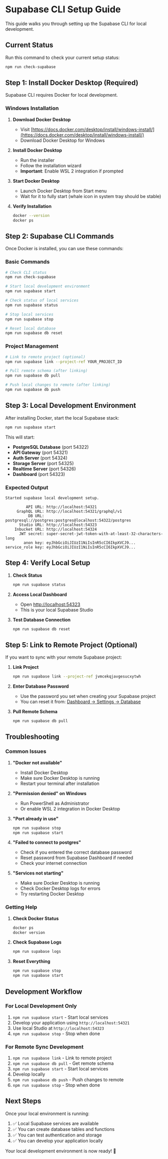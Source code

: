 # Supabase CLI Setup Guide

This guide walks you through setting up the Supabase CLI for local development.

## Current Status

Run this command to check your current setup status:
```bash
npm run check-supabase
```

## Step 1: Install Docker Desktop (Required)

Supabase CLI requires Docker for local development.

### Windows Installation

1. **Download Docker Desktop**
   - Visit [https://docs.docker.com/desktop/install/windows-install/](https://docs.docker.com/desktop/install/windows-install/)
   - Download Docker Desktop for Windows

2. **Install Docker Desktop**
   - Run the installer
   - Follow the installation wizard
   - **Important**: Enable WSL 2 integration if prompted

3. **Start Docker Desktop**
   - Launch Docker Desktop from Start menu
   - Wait for it to fully start (whale icon in system tray should be stable)

4. **Verify Installation**
   ```bash
   docker --version
   docker ps
   ```

## Step 2: Supabase CLI Commands

Once Docker is installed, you can use these commands:

### Basic Commands
```bash
# Check CLI status
npm run check-supabase

# Start local development environment
npm run supabase start

# Check status of local services
npm run supabase status

# Stop local services
npm run supabase stop

# Reset local database
npm run supabase db reset
```

### Project Management
```bash
# Link to remote project (optional)
npm run supabase link --project-ref YOUR_PROJECT_ID

# Pull remote schema (after linking)
npm run supabase db pull

# Push local changes to remote (after linking)
npm run supabase db push
```

## Step 3: Local Development Environment

After installing Docker, start the local Supabase stack:

```bash
npm run supabase start
```

This will start:
- **PostgreSQL Database** (port 54322)
- **API Gateway** (port 54321)
- **Auth Server** (port 54324)
- **Storage Server** (port 54325)
- **Realtime Server** (port 54326)
- **Dashboard** (port 54323)

### Expected Output
```
Started supabase local development setup.

         API URL: http://localhost:54321
     GraphQL URL: http://localhost:54321/graphql/v1
          DB URL: postgresql://postgres:postgres@localhost:54322/postgres
      Studio URL: http://localhost:54323
    Inbucket URL: http://localhost:54324
      JWT secret: super-secret-jwt-token-with-at-least-32-characters-long
        anon key: eyJhbGciOiJIUzI1NiIsInR5cCI6IkpXVCJ9...
service_role key: eyJhbGciOiJIUzI1NiIsInR5cCI6IkpXVCJ9...
```

## Step 4: Verify Local Setup

1. **Check Status**
   ```bash
   npm run supabase status
   ```

2. **Access Local Dashboard**
   - Open [http://localhost:54323](http://localhost:54323)
   - This is your local Supabase Studio

3. **Test Database Connection**
   ```bash
   npm run supabase db reset
   ```

## Step 5: Link to Remote Project (Optional)

If you want to sync with your remote Supabase project:

1. **Link Project**
   ```bash
   npm run supabase link --project-ref jvmcekqjavgesucxytwh
   ```

2. **Enter Database Password**
   - Use the password you set when creating your Supabase project
   - You can reset it from: [Dashboard → Settings → Database](https://supabase.com/dashboard/project/jvmcekqjavgesucxytwh/settings/database)

3. **Pull Remote Schema**
   ```bash
   npm run supabase db pull
   ```

## Troubleshooting

### Common Issues

1. **"Docker not available"**
   - Install Docker Desktop
   - Make sure Docker Desktop is running
   - Restart your terminal after installation

2. **"Permission denied" on Windows**
   - Run PowerShell as Administrator
   - Or enable WSL 2 integration in Docker Desktop

3. **"Port already in use"**
   ```bash
   npm run supabase stop
   npm run supabase start
   ```

4. **"Failed to connect to postgres"**
   - Check if you entered the correct database password
   - Reset password from Supabase Dashboard if needed
   - Check your internet connection

5. **"Services not starting"**
   - Make sure Docker Desktop is running
   - Check Docker Desktop logs for errors
   - Try restarting Docker Desktop

### Getting Help

1. **Check Docker Status**
   ```bash
   docker ps
   docker version
   ```

2. **Check Supabase Logs**
   ```bash
   npm run supabase logs
   ```

3. **Reset Everything**
   ```bash
   npm run supabase stop
   npm run supabase start
   ```

## Development Workflow

### For Local Development Only
1. `npm run supabase start` - Start local services
2. Develop your application using `http://localhost:54321`
3. Use local Studio at `http://localhost:54323`
4. `npm run supabase stop` - Stop when done

### For Remote Sync Development
1. `npm run supabase link` - Link to remote project
2. `npm run supabase db pull` - Get remote schema
3. `npm run supabase start` - Start local services
4. Develop locally
5. `npm run supabase db push` - Push changes to remote
6. `npm run supabase stop` - Stop when done

## Next Steps

Once your local environment is running:
1. ✅ Local Supabase services are available
2. ✅ You can create database tables and functions
3. ✅ You can test authentication and storage
4. ✅ You can develop your application locally

Your local development environment is now ready! 🎉
